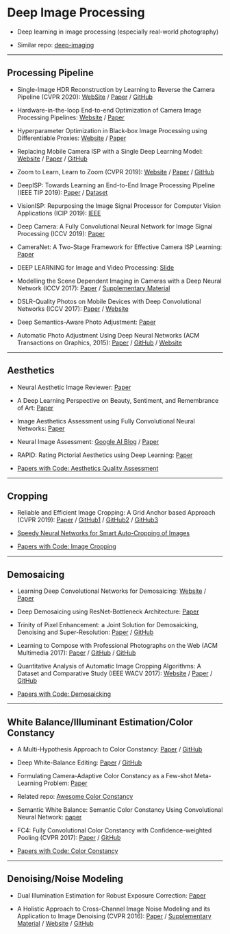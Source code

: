 # Deep Image Processing

- Deep learning in image processing (especially real-world photography)

- Similar repo: [deep-imaging](https://github.com/mdelbra/deep-imaging.git)

***

## Processing Pipeline

- Single-Image HDR Reconstruction by Learning to Reverse the Camera Pipeline (CVPR 2020):  [WebSite](https://www.cmlab.csie.ntu.edu.tw/~yulunliu/SingleHDR) / [Paper](https://arxiv.org/abs/2004.01179) / [GitHub](https://github.com/alex04072000/SingleHDR)

- Hardware-in-the-loop End-to-end Optimization of Camera Image Processing Pipelines: [Website](https://www.cs.princeton.edu/~fheide/HardwareInTheLoop-ImageOptimization/) / [Paper](https://www.cs.princeton.edu/~fheide/HardwareInTheLoop-ImageOptimization/images/HardwareInTheLoop_ImageOptimization.pdf)

- Hyperparameter Optimization in Black-box Image Processing using Differentiable Proxies: [Website](https://www.cs.princeton.edu/~fheide/proxyopt) / [Paper](https://www.cs.princeton.edu/~fheide/ProxyOpt.pdf)

- Replacing Mobile Camera ISP with a Single Deep Learning Model: [Website](http://www.vision.ee.ethz.ch/~ihnatova/pynet.html) / [Paper](https://arxiv.org/abs/2002.05509) / [GitHub](https://github.com/aiff22/PyNET)

- Zoom to Learn, Learn to Zoom (CVPR 2019): [Website](https://people.eecs.berkeley.edu/~cecilia77/project-pages/zoom.html) / [Paper](https://arxiv.org/pdf/1905.05169.pdf) / [GitHub](https://github.com/ceciliavision/zoom-learn-zoom)

- DeepISP: Towards Learning an End-to-End Image Processing Pipeline (IEEE TIP 2019): [Paper](https://arxiv.org/abs/1801.06724) / [Dataset](https://www.kaggle.com/knn165897/s7-isp-dataset)

- VisionISP: Repurposing the Image Signal Processor for Computer Vision Applications (ICIP 2019): [IEEE](https://ieeexplore.ieee.org/document/8803607)

- Deep Camera: A Fully Convolutional Neural Network for Image Signal Processing (ICCV 2019): [Paper](https://arxiv.org/ftp/arxiv/papers/1908/1908.09191.pdf)

- CameraNet: A Two-Stage Framework for Effective Camera ISP Learning: [Paper](https://arxiv.org/abs/1908.01481)

- DEEP LEARNING for Image and Video Processing: [Slide](http://home.ku.edu.tr/~mtekalp/Tutorial_slides.pdf)

- Modelling the Scene Dependent Imaging in Cameras with a Deep Neural Network (ICCV 2017): [Paper](http://snam.ml/assets/publication/radiometricCal_iccv17/radiometricCal_iccv17.pdf) / [Supplementary Material](http://snam.ml/assets/publication/radiometricCal_iccv17/radiometricCal_iccv17_supp.pdf)

- DSLR-Quality Photos on Mobile Devices with Deep Convolutional Networks (ICCV 2017): [Paper](https://arxiv.org/abs/1704.02470) / [Website](http://people.ee.ethz.ch/~ihnatova/)

- Deep Semantics-Aware Photo Adjustment: [Paper](https://arxiv.org/abs/1706.08260)

- Automatic Photo Adjustment Using Deep Neural Networks (ACM Transactions on Graphics, 2015): [Paper](https://arxiv.org/abs/1412.7725) / [GitHub](https://github.com/stephenyan1231/dl-image-enhance) / [Website](https://sites.google.com/site/homepagezhichengyan/home/dl_img_adjust)

***

## Aesthetics

- Neural Aesthetic Image Reviewer: [Paper](https://arxiv.org/abs/1802.10240)

- A Deep Learning Perspective on Beauty, Sentiment, and Remembrance of Art: [Paper](http://fulir.irb.hr/4914/1/CetinicE_DeepLearningIEEEaccess2019_%207_73694.pdf)

- Image Aesthetics Assessment using Fully Convolutional Neural Networks: [Paper](https://www.iti.gr/~bmezaris/publications/mmm19_lncs11295_1_preprint.pdf)

- Neural Image Assessment: [Google AI Blog](https://ai.googleblog.com/2017/12/introducing-nima-neural-image-assessment.html) / [Paper](https://arxiv.org/abs/1709.05424)

- RAPID: Rating Pictorial Aesthetics using Deep Learning: [Paper](http://infolab.stanford.edu/~wangz/project/imsearch/Aesthetics/ACMMM2014/lu.pdf)

- [Papers with Code: Aesthetics Quality Assessment](https://paperswithcode.com/task/aesthetics-quality-assessment)

***

## Cropping

- Reliable and Efficient Image Cropping: A Grid Anchor based Approach (CVPR 2019): [Paper](http://openaccess.thecvf.com/content_CVPR_2019/papers/Zeng_Reliable_and_Efficient_Image_Cropping_A_Grid_Anchor_Based_Approach_CVPR_2019_paper.pdf) / [GitHub1](https://github.com/HuiZeng/Grid-Anchor-based-Image-Cropping.git) / [GitHub2](https://github.com/HuiZeng/Grid-Anchor-based-Image-Cropping-Pytorch.git) / [GitHub3](https://github.com/lld533/Grid-Anchor-based-Image-Cropping-Pytorch.git)

- [Speedy Neural Networks for Smart Auto-Cropping of Images](https://blog.twitter.com/engineering/en_us/topics/infrastructure/2018/Smart-Auto-Cropping-of-Images.html)

- [Papers with Code: Image Cropping](https://paperswithcode.com/task/image-cropping)

***

## Demosaicing

- Learning Deep Convolutional Networks for Demosaicing: [Website](https://www.cmlab.csie.ntu.edu.tw/project/Deep-Demosaic/) / [Paper](https://arxiv.org/abs/1802.03769)

- Deep Demosaicing using ResNet-Bottleneck Architecture: [Paper](https://www.easychair.org/publications/preprint/NFnj)

- Trinity of Pixel Enhancement: a Joint Solution for Demosaicking, Denoising and Super-Resolution: [Paper](https://arxiv.org/abs/1905.02538) / [GitHub](https://github.com/guochengqian/TENet.git)

- Learning to Compose with Professional Photographs on the Web (ACM Multimedia 2017):
[Paper](https://arxiv.org/abs/1702.00503) / [GitHub](https://github.com/yiling-chen/view-finding-network) / [GitHub](https://github.com/remorsecs/pytorch-view-finding-network)

- Quantitative Analysis of Automatic Image Cropping Algorithms: A Dataset and Comparative Study (IEEE WACV 2017): [Website](https://yiling-chen.github.io/flickr-cropping-dataset/) / [Paper](http://arxiv.org/abs/1701.01480) / [GitHub](https://github.com/yiling-chen/flickr-cropping-dataset)

- [Papers with Code: Demosaicking](https://paperswithcode.com/task/demosaicking)

***

## White Balance/Illuminant Estimation/Color Constancy

- A Multi-Hypothesis Approach to Color Constancy: [Paper](https://arxiv.org/pdf/2002.12896.pdf) / [GitHub](https://github.com/huawei-noah/multi_hyp_cc)

- Deep White-Balance Editing: [Paper](https://arxiv.org/abs/2004.01354) / [GitHub](https://github.com/mahmoudnafifi/Deep_White_Balance)

- Formulating Camera-Adaptive Color Constancy as a Few-shot Meta-Learning Problem: [Paper](https://arxiv.org/pdf/1811.11788.pdf)

- Related repo: [Awesome Color Constancy](https://github.com/iamsiddhantsahu/awesome-color-constancy.git)

- Semantic White Balance: Semantic Color Constancy Using Convolutional Neural Network: [paper](https://arxiv.org/pdf/1802.00153.pdf)

- FC4: Fully Convolutional Color Constancy with Confidence-weighted Pooling (CVPR 2017): [Paper](http://openaccess.thecvf.com/content_cvpr_2017/papers/Hu_FC4_Fully_Convolutional_CVPR_2017_paper.pdf) / [GitHub](https://github.com/yuanming-hu/fc4)

- [Papers with Code: Color Constancy](https://paperswithcode.com/task/color-constancy)

***

## Denoising/Noise Modeling

- Dual Illumination Estimation for Robust Exposure Correction: [Paper](https://arxiv.org/pdf/1910.13688.pdf)

- A Holistic Approach to Cross-Channel Image Noise Modeling and its Application to Image Denoising (CVPR 2016): [Paper](http://snam.ml/assets/publication/ccnoise_cvpr16/ccnoise_cvpr16.pdf) / [Supplementary Material](http://snam.ml/assets/publication/ccnoise_cvpr16/ccnoise_cvpr16_supp.pdf) / [Website](http://snam.ml/research/ccnoise/) / [GitHub](https://github.com/woozzu/ccnoise)
